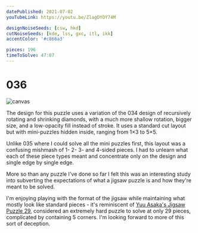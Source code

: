 ```yaml
---
datePublished: 2021-07-02
youTubeLink: https://youtu.be/ZlagDYOY74M

designNoiseSeeds: [csw, hkd]
cutNoiseSeeds: [kde, lss, gxc, itl, ikk]
accentColor: '#c866a3'

pieces: 196
timeToSolve: 47:07
---
```


# 036

![canvas](https://res.cloudinary.com/abstract-puzzles/image/upload/w_2000/036_csw-hkd_kde-lss-gxc-itl-ikk?raw=true)

The design for this puzzle uses a variation of the 034 design of recursively rotating and shrinking diamonds, with a much more shallow rotation, bigger size, and a low-opacity fill instead of stroke. It uses a standard cut layout but with mini-puzzles hidden inside, ranging from 1×3 to 5×5.

Unlike 035 where I could solve all the mini puzzles first, this layout was a confusing mishmash of 1- 2- 3- and 4-sided pieces. I had to unlearn what each of these piece types meant and concentrate only on the design and single edge by single edge.

More so than any puzzle I've done so far I felt this was an interesting study into subverting the expectations of what a jigsaw puzzle is and how they're meant to be solved.

I'm enjoying playing with the format of the jigsaw while maintaining what mostly look like standard pieces - it's reminiscent of [Yuu Asaka's Jigsaw Puzzle 29](https://puzzlescore.com/en/brands/yuu-asaka/), considered an extremely hard puzzle to solve at only 29 pieces, complicated by containing 5 corners. I'm looking forward to more of this sort of deception.
